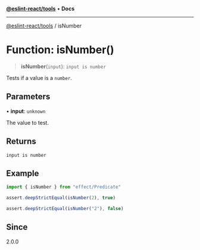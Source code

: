 [**@eslint-react/tools**](../README.md) • **Docs**

***

[@eslint-react/tools](../README.md) / isNumber

# Function: isNumber()

> **isNumber**(`input`): `input is number`

Tests if a value is a `number`.

## Parameters

• **input**: `unknown`

The value to test.

## Returns

`input is number`

## Example

```ts
import { isNumber } from "effect/Predicate"

assert.deepStrictEqual(isNumber(2), true)

assert.deepStrictEqual(isNumber("2"), false)
```

## Since

2.0.0
